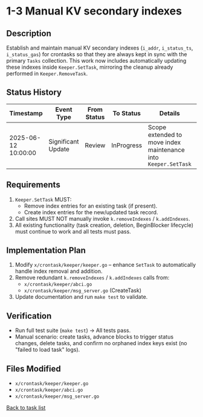 # 1-3 Manual KV secondary indexes

## Description
Establish and maintain manual KV secondary indexes (`i_addr`, `i_status_ts`, `i_status_gas`) for crontasks so that they are always kept in sync with the primary `Tasks` collection.  This work now includes automatically updating these indexes inside `Keeper.SetTask`, mirroring the cleanup already performed in `Keeper.RemoveTask`.

## Status History
| Timestamp | Event Type | From Status | To Status | Details | User |
|-----------|------------|-------------|-----------|---------|------|
| 2025-06-12 10:00:00 | Significant Update | Review | InProgress | Scope extended to move index maintenance into `Keeper.SetTask` | ai-agent |

## Requirements
1. `Keeper.SetTask` MUST:
   - Remove index entries for an existing task (if present).
   - Create index entries for the new/updated task record.
2. Call sites MUST NOT manually invoke `k.removeIndexes` / `k.addIndexes`.
3. All existing functionality (task creation, deletion, BeginBlocker lifecycle) must continue to work and all tests must pass.

## Implementation Plan
1. Modify `x/crontask/keeper/keeper.go` – enhance `SetTask` to automatically handle index removal and addition.
2. Remove redundant `k.removeIndexes` / `k.addIndexes` calls from:
   - `x/crontask/keeper/abci.go`
   - `x/crontask/keeper/msg_server.go` (CreateTask)
3. Update documentation and run `make test` to validate.

## Verification
- Run full test suite (`make test`) → All tests pass.
- Manual scenario: create tasks, advance blocks to trigger status changes, delete tasks, and confirm no orphaned index keys exist (no "failed to load task" logs).

## Files Modified
- `x/crontask/keeper/keeper.go`
- `x/crontask/keeper/abci.go`
- `x/crontask/keeper/msg_server.go`

[Back to task list](./tasks.md) 
